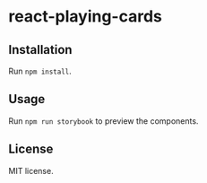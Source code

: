 # react-playing-cards

## Installation

Run `npm install`.

## Usage

Run `npm run storybook` to preview the components.

## License

MIT license.